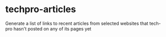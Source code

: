 # techpro-articles
Generate a list of links to recent articles from selected websites that tech-pro hasn't posted on any of its pages yet